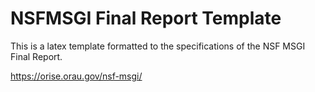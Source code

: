# NSFMSGI Final Report Template

This is a latex template formatted to the specifications of the NSF MSGI Final Report.

https://orise.orau.gov/nsf-msgi/




